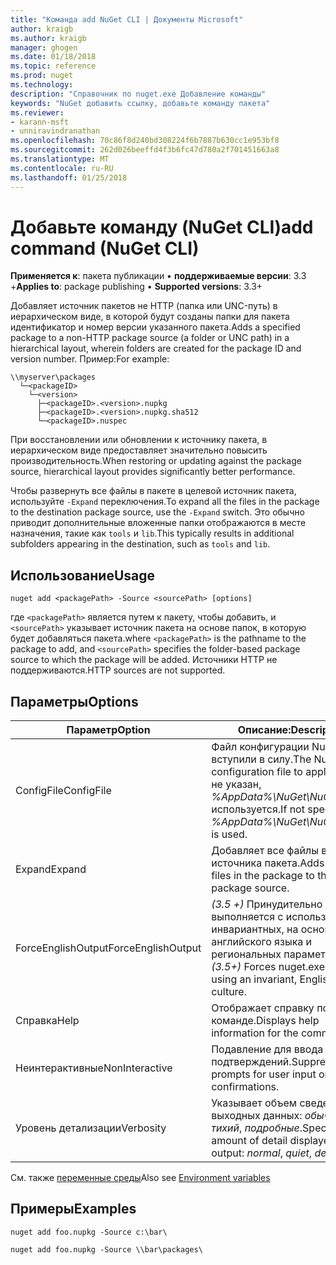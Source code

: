 ```yaml
---
title: "Команда add NuGet CLI | Документы Microsoft"
author: kraigb
ms.author: kraigb
manager: ghogen
ms.date: 01/18/2018
ms.topic: reference
ms.prod: nuget
ms.technology: 
description: "Справочник по nuget.exe Добавление команды"
keywords: "NuGet добавить ссылку, добавьте команду пакета"
ms.reviewer:
- karann-msft
- unniravindranathan
ms.openlocfilehash: 70c86f8d240bd308224f6b7887b630cc1e953bf8
ms.sourcegitcommit: 262d026beeffd4f3b6fc47d780a2f701451663a8
ms.translationtype: MT
ms.contentlocale: ru-RU
ms.lasthandoff: 01/25/2018
---
```

# <a name="add-command-nuget-cli"></a><span data-ttu-id="e85ad-104">Добавьте команду (NuGet CLI)</span><span class="sxs-lookup"><span data-stu-id="e85ad-104">add command (NuGet CLI)</span></span>

<span data-ttu-id="e85ad-105">**Применяется к**: пакета публикации &bullet; **поддерживаемые версии**: 3.3 +</span><span class="sxs-lookup"><span data-stu-id="e85ad-105">**Applies to**: package publishing &bullet; **Supported versions**: 3.3+</span></span>

<span data-ttu-id="e85ad-106">Добавляет источник пакетов не HTTP (папка или UNC-путь) в иерархическом виде, в которой будут созданы папки для пакета идентификатор и номер версии указанного пакета.</span><span class="sxs-lookup"><span data-stu-id="e85ad-106">Adds a specified package to a non-HTTP package source (a folder or UNC path) in a hierarchical layout, wherein folders are created for the package ID and version number.</span></span> <span data-ttu-id="e85ad-107">Пример:</span><span class="sxs-lookup"><span data-stu-id="e85ad-107">For example:</span></span>

    \\myserver\packages
      └─<packageID>
        └─<version>
          ├─<packageID>.<version>.nupkg
          ├─<packageID>.<version>.nupkg.sha512
          └─<packageID>.nuspec

<span data-ttu-id="e85ad-108">При восстановлении или обновлении к источнику пакета, в иерархическом виде предоставляет значительно повысить производительность.</span><span class="sxs-lookup"><span data-stu-id="e85ad-108">When restoring or updating against the package source, hierarchical layout provides significantly better performance.</span></span>

<span data-ttu-id="e85ad-109">Чтобы развернуть все файлы в пакете в целевой источник пакета, используйте `-Expand` переключения.</span><span class="sxs-lookup"><span data-stu-id="e85ad-109">To expand all the files in the package to the destination package source, use the `-Expand` switch.</span></span> <span data-ttu-id="e85ad-110">Это обычно приводит дополнительные вложенные папки отображаются в месте назначения, такие как `tools` и `lib`.</span><span class="sxs-lookup"><span data-stu-id="e85ad-110">This typically results in additional subfolders appearing in the destination, such as `tools` and `lib`.</span></span>

## <a name="usage"></a><span data-ttu-id="e85ad-111">Использование</span><span class="sxs-lookup"><span data-stu-id="e85ad-111">Usage</span></span>

```cli
nuget add <packagePath> -Source <sourcePath> [options]
```

<span data-ttu-id="e85ad-112">где `<packagePath>` является путем к пакету, чтобы добавить, и `<sourcePath>` указывает источник пакета на основе папок, в которую будет добавляться пакета.</span><span class="sxs-lookup"><span data-stu-id="e85ad-112">where `<packagePath>` is the pathname to the package to add, and `<sourcePath>` specifies the folder-based package source to which the package will be added.</span></span> <span data-ttu-id="e85ad-113">Источники HTTP не поддерживаются.</span><span class="sxs-lookup"><span data-stu-id="e85ad-113">HTTP sources are not supported.</span></span>

## <a name="options"></a><span data-ttu-id="e85ad-114">Параметры</span><span class="sxs-lookup"><span data-stu-id="e85ad-114">Options</span></span>

| <span data-ttu-id="e85ad-115">Параметр</span><span class="sxs-lookup"><span data-stu-id="e85ad-115">Option</span></span> | <span data-ttu-id="e85ad-116">Описание:</span><span class="sxs-lookup"><span data-stu-id="e85ad-116">Description</span></span> |
| --- | --- |
| <span data-ttu-id="e85ad-117">ConfigFile</span><span class="sxs-lookup"><span data-stu-id="e85ad-117">ConfigFile</span></span> | <span data-ttu-id="e85ad-118">Файл конфигурации NuGet вступили в силу.</span><span class="sxs-lookup"><span data-stu-id="e85ad-118">The NuGet configuration file to apply.</span></span> <span data-ttu-id="e85ad-119">Если не указан, *%AppData%\NuGet\NuGet.Config* используется.</span><span class="sxs-lookup"><span data-stu-id="e85ad-119">If not specified, *%AppData%\NuGet\NuGet.Config* is used.</span></span>| 
| <span data-ttu-id="e85ad-120">Expand</span><span class="sxs-lookup"><span data-stu-id="e85ad-120">Expand</span></span> | <span data-ttu-id="e85ad-121">Добавляет все файлы в пакете источника пакета.</span><span class="sxs-lookup"><span data-stu-id="e85ad-121">Adds all the files in the package to the package source.</span></span> |
| <span data-ttu-id="e85ad-122">ForceEnglishOutput</span><span class="sxs-lookup"><span data-stu-id="e85ad-122">ForceEnglishOutput</span></span> | <span data-ttu-id="e85ad-123">*(3.5 +)*  Принудительно nuget.exe выполняется с использованием инвариантных, на основе английского языка и региональных параметров.</span><span class="sxs-lookup"><span data-stu-id="e85ad-123">*(3.5+)* Forces nuget.exe to run using an invariant, English-based culture.</span></span> |
| <span data-ttu-id="e85ad-124">Справка</span><span class="sxs-lookup"><span data-stu-id="e85ad-124">Help</span></span> | <span data-ttu-id="e85ad-125">Отображает справку по команде.</span><span class="sxs-lookup"><span data-stu-id="e85ad-125">Displays help information for the command.</span></span> |
| <span data-ttu-id="e85ad-126">Неинтерактивные</span><span class="sxs-lookup"><span data-stu-id="e85ad-126">NonInteractive</span></span> | <span data-ttu-id="e85ad-127">Подавление для ввода данных и подтверждений.</span><span class="sxs-lookup"><span data-stu-id="e85ad-127">Suppresses prompts for user input or confirmations.</span></span> |
| <span data-ttu-id="e85ad-128">Уровень детализации</span><span class="sxs-lookup"><span data-stu-id="e85ad-128">Verbosity</span></span> | <span data-ttu-id="e85ad-129">Указывает объем сведений в выходных данных: *обычного*, *тихий*, *подробные*.</span><span class="sxs-lookup"><span data-stu-id="e85ad-129">Specifies the amount of detail displayed in the output: *normal*, *quiet*, *detailed*.</span></span> |

<span data-ttu-id="e85ad-130">См. также [переменные среды](cli-ref-environment-variables.md)</span><span class="sxs-lookup"><span data-stu-id="e85ad-130">Also see [Environment variables](cli-ref-environment-variables.md)</span></span>

## <a name="examples"></a><span data-ttu-id="e85ad-131">Примеры</span><span class="sxs-lookup"><span data-stu-id="e85ad-131">Examples</span></span>

```cli
nuget add foo.nupkg -Source c:\bar\

nuget add foo.nupkg -Source \\bar\packages\
```
